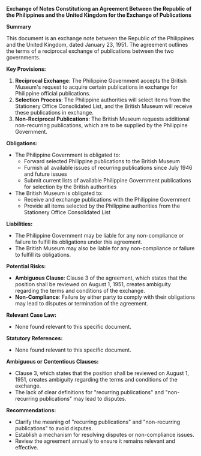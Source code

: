 **Exchange of Notes Constitutiong an Agreement Between the Republic of the Philippines and the United Kingdom for the Exchange of Publications**

**Summary**

This document is an exchange note between the Republic of the Philippines and the United Kingdom, dated January 23, 1951. The agreement outlines the terms of a reciprocal exchange of publications between the two governments.

**Key Provisions:**

1. **Reciprocal Exchange**: The Philippine Government accepts the British Museum's request to acquire certain publications in exchange for Philippine official publications.
2. **Selection Process**: The Philippine authorities will select items from the Stationery Office Consolidated List, and the British Museum will receive these publications in exchange.
3. **Non-Reciprocal Publications**: The British Museum requests additional non-recurring publications, which are to be supplied by the Philippine Government.

**Obligations:**

* The Philippine Government is obligated to:
	+ Forward selected Philippine publications to the British Museum
	+ Furnish all available issues of recurring publications since July 1946 and future issues
	+ Submit current lists of available Philippine Government publications for selection by the British authorities
* The British Museum is obligated to:
	+ Receive and exchange publications with the Philippine Government
	+ Provide all items selected by the Philippine authorities from the Stationery Office Consolidated List

**Liabilities:**

* The Philippine Government may be liable for any non-compliance or failure to fulfill its obligations under this agreement.
* The British Museum may also be liable for any non-compliance or failure to fulfill its obligations.

**Potential Risks:**

* **Ambiguous Clause**: Clause 3 of the agreement, which states that the position shall be reviewed on August 1, 1951, creates ambiguity regarding the terms and conditions of the exchange.
* **Non-Compliance**: Failure by either party to comply with their obligations may lead to disputes or termination of the agreement.

**Relevant Case Law:**

* None found relevant to this specific document.

**Statutory References:**

* None found relevant to this specific document.

**Ambiguous or Contentious Clauses:**

* Clause 3, which states that the position shall be reviewed on August 1, 1951, creates ambiguity regarding the terms and conditions of the exchange.
* The lack of clear definitions for "recurring publications" and "non-recurring publications" may lead to disputes.

**Recommendations:**

* Clarify the meaning of "recurring publications" and "non-recurring publications" to avoid disputes.
* Establish a mechanism for resolving disputes or non-compliance issues.
* Review the agreement annually to ensure it remains relevant and effective.